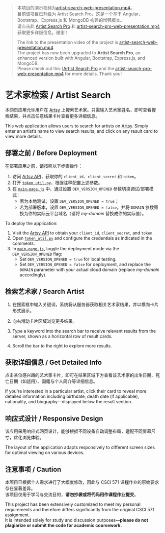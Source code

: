 > 本项目的演示视频为[artist-search-web-presentation.mp4](https://drive.google.com/file/d/1s1TLZP6b2hlV72P6W_J_aXHGdjfJovg7/view?usp=drive_link)。  
> 目前该项目已升级为 Artist Search Pro，这是一个基于 Angular、Bootstrap、Express.js 和 MongoDB 构建的增强版本。  
> 请点击此 [Artist Search Pro](https://github.com/zhichzhang/artist-search-pro) 和 [artist-search-pro-web-presentation.mp4](https://drive.google.com/file/d/1s1TLZP6b2hlV72P6W_J_aXHGdjfJovg7/view?usp=sharing) 获取更多详细信息。谢谢！
>
> The link to the presentation video of the project is [artist-search-web-presentation.mp4](https://drive.google.com/file/d/1s1TLZP6b2hlV72P6W_J_aXHGdjfJovg7/view?usp=drive_link).  
> The project has now been upgraded to **Artist Search Pro**, an enhanced version built with Angular, Bootstrap, Express.js, and MongoDB.  
> Please check out this [[Artist Search Pro](https://github.com/zhichzhang/artist-search-pro) and the [artist-search-pro-web-presentation.mp4](https://drive.google.com/file/d/1s1TLZP6b2hlV72P6W_J_aXHGdjfJovg7/view?usp=sharing) for more details. Thank you!

# 艺术家检索 / Artist Search

本网页应用允许用户在 [Artsy](https://www.artsy.net/) 上搜索艺术家。只需输入艺术家姓名，即可查看搜索结果，并点击任意结果卡片查看更多详细信息。

This web application allows users to search for artists on [Artsy](https://www.artsy.net/). Simply enter an artist’s name to view search results, and click on any result card to view more details.

## 部署之前 / Before Deployment

在部署应用之前，请按照以下步骤操作：

1. 访问 [Artsy API](https://developers.artsy.net/)，获取你的 `client_id`、`client_secret` 和 `token`。
2. 打开 [`token_util.py`](./app/utils/token_util.py)，根据注释配置上述参数。
3. 在 [`main-page.js`](./app/static/js/main-page.js) 中，通过设置 `DEV_VERSION_OPENED` 参数切换调试/部署模式：
   - 若为本地测试，设置 `DEV_VERSION_OPENED = true`；
   - 若为部署版本，设置 `DEV_VERSION_OPENED = false`，并将 `DOMAIN` 参数替换为你的实际云平台域名（请将 *my-domain* 替换成你的实际值）。

To deploy the application:

1. Visit the [Artsy API](https://developers.artsy.net/) to obtain your `client_id`, `client_secret`, and `token`.
2. Open [`token_util.py`](./app/utils/token_util.py) and configure the credentials as indicated in the comments.
3. In [`main-page.js`](./app/static/js/main-page.js), toggle the deployment mode via the `DEV_VERSION_OPENED` flag:
   - Set `DEV_VERSION_OPENED = true` for local testing.
   - Set `DEV_VERSION_OPENED = false` for deployment, and replace the `DOMAIN` parameter with your actual cloud domain (replace *my-domain* accordingly).

## 检索艺术家 / Search Artist

1. 在搜索框中输入关键词，系统将从服务器获取相关艺术家结果，并以横向卡片形式展示。
2. 向右滑动卡片区域浏览更多结果。

1. Type a keyword into the search bar to receive relevant results from the server, shown as a horizontal row of result cards.  
2. Scroll the bar to the right to explore more results.

## 获取详细信息 / Get Detailed Info

点击某位感兴趣的艺术家卡片，即可在结果区域下方查看该艺术家的出生日期、死亡日期（如适用）、国籍与个人简介等详细信息。

If you're interested in a particular artist, click their card to reveal more detailed information including birthdate, death date (if applicable), nationality, and biography—displayed below the result section.

## 响应式设计 / Responsive Design

该应用采用响应式网页设计，能够根据不同设备自动调整布局，适配不同屏幕尺寸，优化浏览体验。

The layout of the application adapts responsively to different screen sizes for optimal viewing on various devices.

## 注意事项 / Caution

本项目已根据个人需求进行了大幅度修改，因此与 CSCI 571 课程作业的原始要求存在显著差异。  
该项目仅用于学习与交流目的，**请勿抄袭或将代码用作课程作业提交**。

This project has been extensively customized to meet my personal requirements and therefore differs significantly from the original CSCI 571 assignment.  
It is intended solely for study and discussion purposes—**please do not plagiarize or submit the code for academic coursework.**
